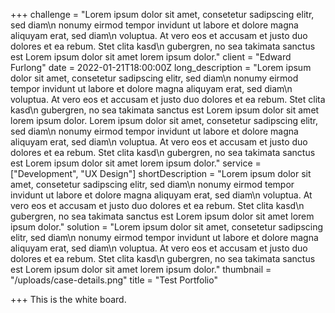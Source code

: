 +++
challenge = "Lorem ipsum dolor sit amet, consetetur sadipscing elitr, sed diam\n  nonumy eirmod tempor invidunt ut labore et dolore magna aliquyam erat, sed diam\n  voluptua. At vero eos et accusam et justo duo dolores et ea rebum. Stet clita kasd\n  gubergren, no sea takimata sanctus est Lorem ipsum dolor sit amet lorem ipsum dolor."
client = "Edward Furlong"
date = 2022-01-21T18:00:00Z
long_description = "Lorem ipsum dolor sit amet, consetetur sadipscing elitr, sed diam\n  nonumy eirmod tempor invidunt ut labore et dolore magna aliquyam erat, sed diam\n  voluptua. At vero eos et accusam et justo duo dolores et ea rebum. Stet clita kasd\n  gubergren, no sea takimata sanctus est Lorem ipsum dolor sit amet lorem ipsum dolor. Lorem ipsum dolor sit amet, consetetur sadipscing elitr, sed diam\n  nonumy eirmod tempor invidunt ut labore et dolore magna aliquyam erat, sed diam\n  voluptua. At vero eos et accusam et justo duo dolores et ea rebum. Stet clita kasd\n  gubergren, no sea takimata sanctus est Lorem ipsum dolor sit amet lorem ipsum dolor."
service = ["Development", "UX Design"]
shortDescription = "Lorem ipsum dolor sit amet, consetetur sadipscing elitr, sed diam\n  nonumy eirmod tempor invidunt ut labore et dolore magna aliquyam erat, sed diam\n  voluptua. At vero eos et accusam et justo duo dolores et ea rebum. Stet clita kasd\n  gubergren, no sea takimata sanctus est Lorem ipsum dolor sit amet lorem ipsum dolor."
solution = "Lorem ipsum dolor sit amet, consetetur sadipscing elitr, sed diam\n  nonumy eirmod tempor invidunt ut labore et dolore magna aliquyam erat, sed diam\n  voluptua. At vero eos et accusam et justo duo dolores et ea rebum. Stet clita kasd\n  gubergren, no sea takimata sanctus est Lorem ipsum dolor sit amet lorem ipsum dolor."
thumbnail = "/uploads/case-details.png"
title = "Test Portfolio"

+++
This is the white board.
